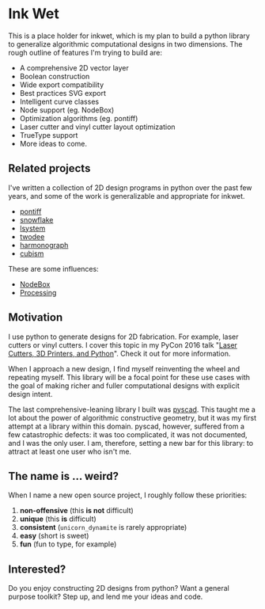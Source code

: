 # Ink Wet

This is a place holder for inkwet, which is my plan to build a python library
to generalize algorithmic computational designs in two dimensions.  The rough
outline of features I'm trying to build are:

- A comprehensive 2D vector layer
- Boolean construction
- Wide export compatibility
- Best practices SVG export
- Intelligent curve classes
- Node support (eg. NodeBox)
- Optimization algorithms (eg. pontiff)
- Laser cutter and vinyl cutter layout optimization
- TrueType support
- More ideas to come.

## Related projects

I've written a collection of 2D design programs in python over the past few
years, and some of the work is generalizable and appropriate for inkwet.

- [pontiff](https://github.com/vishnubob/pontiff)
- [snowflake](https://github.com/vishnubob/snowflake)
- [lsystem](https://github.com/vishnubob/lsystem)
- [twodee](https://github.com/vishnubob/twodee)
- [harmonograph](https://github.com/vishnubob/harmonograph)
- [cubism](https://github.com/vishnubob/pycon2016/tree/master/cubism)

These are some influences:

- [NodeBox](https://github.com/nodebox/nodebox)
- [Processing](http://py.processing.org/)

## Motivation

I use python to generate designs for 2D fabrication.  For example, laser
cutters or vinyl cutters.  I cover this topic in my PyCon 2016 talk "[Laser
Cutters, 3D Printers, and
Python](https://www.youtube.com/watch?v=UwL-ncEr-_I)".  Check it out for more
information.

When I approach a new design, I find myself reinventing the wheel and repeating
myself.  This library will be a focal point for these use cases with the goal
of making richer and fuller computational designs with explicit design intent. 

The last comprehensive-leaning library I built was
[pyscad](https://github.com/vishnubob/pyscad).  This taught me a lot about the
power of algorithmic constructive geometry, but it was my first attempt at a
library within this domain.  pyscad, however, suffered from a few catastrophic
defects: it was too complicated, it was not documented, and I was the only
user. I am, therefore, setting a new bar for this library: to attract at
least one user who isn't me.

## The name is ... weird?

When I name a new open source project, I roughly follow these priorities:

1. **non-offensive** (this __is not__ difficult)
2. **unique** (this __is__ difficult)
3. **consistent** (`unicorn_dynamite` is rarely appropriate)
4. **easy** (short is sweet)
5. **fun** (fun to type, for example)

## Interested?

Do you enjoy constructing 2D designs from python?  Want a general purpose
toolkit?  Step up, and lend me your ideas and code.

